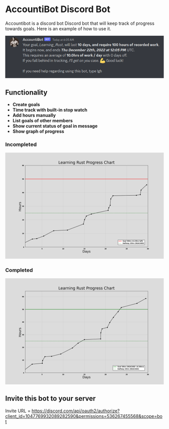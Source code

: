 # AccountiBot Discord Bot

Accountibot is a discord bot Discord bot that will keep track of progress towards goals. Here is an example of how to use it.

![Accountibot in action](lib/image.png)

## Functionality

- **Create goals**
- **Time track with built-in stop watch**
- **Add hours manually**
- **List goals of other members**
- **Show current status of goal in message**
- **Show graph of progress**

### Incompleted
![incomplete goal](./lib/plot_incomplete.png)

### Completed
![completed goal](./lib/plot_complete.png)

## Invite this bot to your server
Invite URL = https://discord.com/api/oauth2/authorize?client_id=1047769932089282590&permissions=536267455568&scope=bot